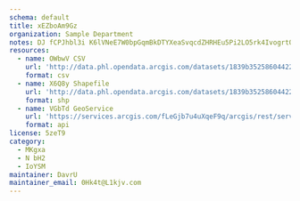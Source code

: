 ```yaml
---
schema: default
title: xEZboAm9Gz 
organization: Sample Department 
notes: DJ fCPJhbl3i K6lVNeE7W0bpGqmBkDTYXeaSvqcdZHRHEu5Pi2LO5rk4IvogrtQRoaUxLIfA9sW8FMKV1zSjZw4t9O1BTjdnAyg 
resources:
  - name: OWbwV CSV
    url: 'http://data.phl.opendata.arcgis.com/datasets/1839b35258604422b0b520cbb668df0d_0.csv'
    format: csv
  - name: X6Q8y Shapefile
    url: 'http://data.phl.opendata.arcgis.com/datasets/1839b35258604422b0b520cbb668df0d_0.zip'
    format: shp
  - name: VGbTd GeoService
    url: 'https://services.arcgis.com/fLeGjb7u4uXqeF9q/arcgis/rest/services/Air_Monitoring_Stations/FeatureServer/0/query'
    format: api
license: 5zeT9 
category:
  - MKgxa 
  - N bH2 
  - IoYSM 
maintainer: DavrU  
maintainer_email: 0Hk4t@L1kjv.com
---
```

